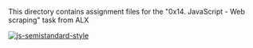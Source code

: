 This directory contains assignment files for the "0x14. JavaScript - Web scraping" task from ALX

[![js-semistandard-style](https://raw.githubusercontent.com/standard/semistandard/master/badge.svg)](https://github.com/standard/semistandard)